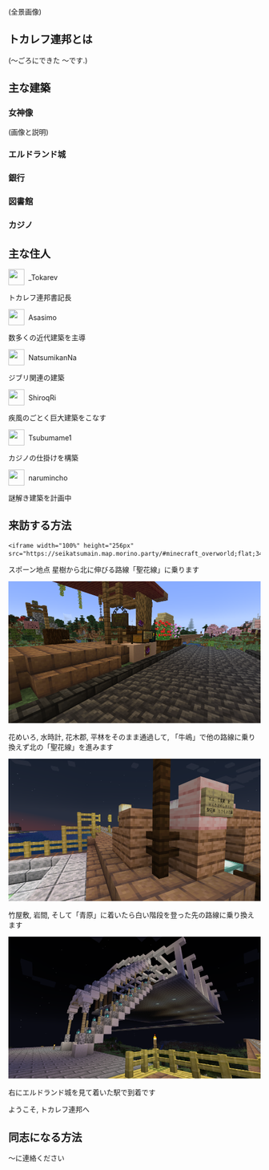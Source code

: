 (全景画像)

## トカレフ連邦とは

(〜ごろにできた 〜です.)

## 主な建築

### 女神像

(画像と説明)

### エルドランド城

### 銀行

### 図書館

### カジノ

## 主な住人

<div class="user">
  <img class="skin" src="https://narumincho-minecraft.deno.dev/skin?uuid=e6f63da248754a6a9915928fc9d29381">
  _Tokarev
</div>

トカレフ連邦書記長

<div class="user">
  <img class="skin" src="https://narumincho-minecraft.deno.dev/skin?uuid=4945bdbfa96b45e1914e5d9b59856387">
  Asasimo
</div>

数多くの近代建築を主導

<div class="user">
  <img class="skin" src="https://narumincho-minecraft.deno.dev/skin?uuid=ed73b427af364327883183d33d89b33f">
  NatsumikanNa
</div>

ジブリ関連の建築

<div class="user">
  <img class="skin" src="https://narumincho-minecraft.deno.dev/skin?uuid=d3b3783bf09b4c3486d2c4494feef22a">
  ShiroqRi
</div>

疾風のごとく巨大建築をこなす

<div class="user">
  <img class="skin" src="https://narumincho-minecraft.deno.dev/skin?uuid=fde84dac74a44a5782f94e8fe8113223">
  Tsubumame1
</div>

カジノの仕掛けを構築

<div class="user">
  <img class="skin" src="https://narumincho-minecraft.deno.dev/skin?uuid=5d55d36a9eaa4978a18f455f354640f6">
  narumincho
</div>

謎解き建築を計画中

## 来訪する方法

```
<iframe width="100%" height="256px" src="https://seikatsumain.map.morino.party/#minecraft_overworld;flat;3449,64,-2029;2">
```

スポーン地点 星樹から北に伸びる路線「聖花線」に乗ります

![](img/tokarev-federation-route-0.png)

花めいろ, 水時計, 花木郡, 平林をそのまま通過して, 「牛嶋」で他の路線に乗り換えず北の「聖花線」を進みます

![](img/tokarev-federation-route-1.png)

竹屋敷, 岩間, そして「青原」に着いたら白い階段を登った先の路線に乗り換えます

![](img/tokarev-federation-route-2.png)

右にエルドランド城を見て着いた駅で到着です

ようこそ, トカレフ連邦へ

## 同志になる方法

〜に連絡ください

<style>
  .user {
    display: flex;
    align-items: center;
    gap: 8px;
  }

  .skin {
    width: 32px;
    height: 32px;
    image-rendering: pixelated;
  }
</style>
